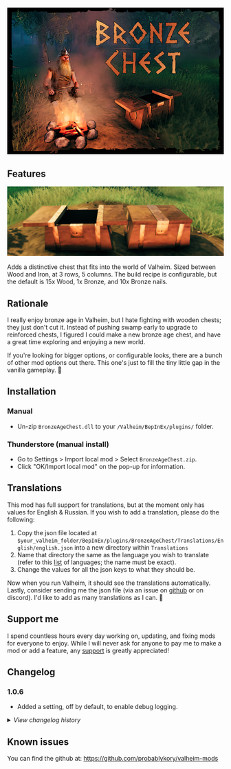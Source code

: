 ![Splash](https://raw.githubusercontent.com/probablykory/valheim-mods/main/BronzeAgeChest/splash.jpg)  

## Features

![Showcase](https://raw.githubusercontent.com/probablykory/valheim-mods/main/BronzeAgeChest/showcase.jpg)  

Adds a distinctive chest that fits into the world of Valheim.  Sized between Wood and Iron, at 3 rows, 5 columns.  The build recipe is configurable, but the default is 15x Wood, 1x Bronze, and 10x Bronze nails.

## Rationale 

I really enjoy bronze age in Valheim, but I hate fighting with wooden chests; they just don't cut it.  Instead of pushing swamp early to upgrade to reinforced chests, I figured I could make a new bronze age chest, and have a great time exploring and enjoying a new world.  

If you're looking for bigger options, or configurable looks, there are a bunch of other mod options out there.  This one's just to fill the tiny little gap in the vanilla gameplay. 🙂

## Installation

### Manual

  * Un-zip `BronzeAgeChest.dll` to your `/Valheim/BepInEx/plugins/` folder.

### Thunderstore (manual install)

  * Go to Settings > Import local mod > Select `BronzeAgeChest.zip`.
  * Click "OK/Import local mod" on the pop-up for information.

## Translations

This mod has full support for translations, but at the moment only has values for English & Russian.  If you wish to add a translation, please do the following:  
 1.  Copy the json file located at `$your_valheim_folder/BepInEx/plugins/BronzeAgeChest/Translations/English/english.json` into a new directory within `Translations`
 2.  Name that directory the same as the language you wish to translate (refer to this [list](https://valheim-modding.github.io/Jotunn/data/localization/language-list.html) of languages; the name must be exact).
 3.  Change the values for all the json keys to what they should be.
 
 Now when you run Valheim, it should see the translations automatically.  Lastly, consider sending me the json file (via an issue on [github](https://github.com/probablykory/valheim-mods) or on discord).  I'd like to add as many translations as I can. 🙂

## Support me

I spend countless hours every day working on, updating, and fixing mods for everyone to enjoy.  While I will never ask for anyone to pay me to make a mod or add a feature, any [support](https://paypal.me/probablyk) is greatly appreciated!

## Changelog

### 1.0.6
 * Added a setting, off by default, to enable debug logging.

<details>
<summary><i>View changelog history</i></summary>
<br/>

### 1.0.5
 * Config overhaul across mods.
 * Config changes will now immediately take effect.
 * Mod now responds to Configuration Manager if available, or a config file watcher if not.
 * Added custom drawers when using Configuration Manager.

### 1.0.4
 * Minor fix for Hildir compat.
 * Updated build to require Jotunn 2.12.4

### 1.0.3
 * Adjustment to localization naming
 * Added Russian translation
 * Updated build to require Jotunn 2.12.1

### 1.0.2
 * Minor tweak to the BronzeChest prefab

### 1.0.1
 * Localization revisions.  Plugin now writes default translation to disk, allowing users to modify/add languages.

### 1.0.0
 * Initial Version

 </details>

## Known issues
You can find the github at: https://github.com/probablykory/valheim-mods
